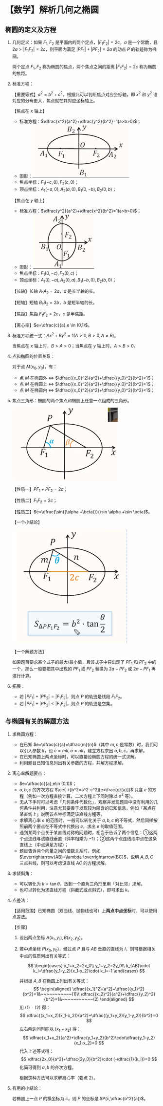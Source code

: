 # 【数学】解析几何之椭圆

## 椭圆的定义及方程

1. 几何定义：如果 $F_1,F_2$ 是平面内的两个定点，$|F_1F_2|=2c$，$a$ 是一个常数，且 $2a>|F_1F_2|=2c$，则平面内满足 $|PF_1|+|PF_2|=2a$ 的动点 $P$ 的轨迹称为椭圆。

   两个定点 $F_1,F_2$ 称为椭圆的焦点，两个焦点之间的距离 $|F_1F_2|=2c$ 称为椭圆的焦距。

2. 标准方程：

   【重要等式】$a^2=b^2+c^2$，根据此可以判断焦点对应坐标轴，即 $x^2$ 和 $y^2$ 谁对应的分母更大，焦点就在其对应坐标轴上。

   【焦点在 $x$ 轴上】

   - 标准方程：$\dfrac{x^2}{a^2}+\dfrac{y^2}{b^2}=1(a>b>0)$；
   - 图形：![image-20231204100321315](./assets/image-20231204100321315.png)
   - 焦点坐标：$F_1(-c,0),F_2(c,0)$；
   - 顶点坐标：$A_1(-a,0),A_2(a,0),B_1(0,-b),B_2(0,b)$；

   【焦点在 $y$ 轴上】

   - 标准方程：$\dfrac{y^2}{a^2}+\dfrac{x^2}{b^2}=1(a>b>0)$；
   - 图形：![image-20231204100337795](./assets/image-20231204100337795.png)
   - 焦点坐标：$F_1(0,-c),F_2(0,c)$；
   - 顶点坐标：$A_1(0,-a),A_2(0,a),B_1(-b,0),B_2(b,0)$；

   【长轴】长轴 $A_1A_2=2a$，$a$ 是长半轴的长。

   【短轴】短轴 $B_1B_2=2b$，$b$ 是短半轴的长。

   【焦距】焦距 $F_1F_2=2c$，$c$ 是半焦距。

   【离心率】$e=\dfrac{c}{a},e \in (0,1)$。

3. 标准方程统一式：$Ax^2+By^2=1(A>0,B>0,A\ne B)$。

   当焦点在 $x$ 轴上时，$B>A>0$；当焦点在 $y$ 轴上时，$A>B>0$。

4. 点和椭圆的位置关系：

   对于点 $M(x_0,y_0)$，有：

   - 点 $M$ 在椭圆外 $\Longleftrightarrow$  $\dfrac{{x_0}^2}{a^2}+\dfrac{{y_0}^2}{b^2}>1$；
   - 点 $M$ 在椭圆上 $\Longleftrightarrow$  $\dfrac{{x_0}^2}{a^2}+\dfrac{{y_0}^2}{b^2}=1$；
   - 点 $M$ 在椭圆内 $\Longleftrightarrow$  $\dfrac{{x_0}^2}{a^2}+\dfrac{{y_0}^2}{b^2}<1$；

5. 焦点三角形：椭圆的两个焦点和椭圆上任意一点组成的三角形。

   ![image-20231204100405195](./assets/image-20231204100405195.png)

   【性质一】$PF_1+PF_2=2a$；

   【性质二】$F_1F_2=2c$；

   【性质三】$e=\dfrac{\sin{(\alpha +\beta)}}{\sin \alpha +\sin \beta}$。

   【一个小结论】

   ![image-20231204100425123](./assets/image-20231204100425123.png)

   【一个解题方法】

   如果题目要求某个式子的最大/最小值，且该式子中只出现了 $PF_1$ 和 $PF_2$ 中的一个，那么一般要把其中出现的 $PF_1$ 或 $PF_2$ 替换为 $2a-PF_2$ 或 $2a-PF_1$ 再进行计算。

6. 拓展：

   - 若 $|PF_1|+|PF_2|=|F_1F_2|$，则点 $P$ 的轨迹是线段 $F_1F_2$。
   - 若 $|PF_1|+|PF_2|< |F_1F_2|$，则点 $P$ 的轨迹是空集。

## 与椭圆有关的解题方法

1. 求椭圆方程：

   - 在已知 $e=\dfrac{c}{a}=\dfrac{m}{n}$（其中 $m,n$ 是常数）时，我们可以引入参数 $k$，设 $c=mk,a=nk$，建立方程求出 $a,b,c$，再求解。
   - 在已知椭圆上两点坐标时，可以直接设椭圆方程的统一式求解。
   - 利用题目已知信息列出有关参数的方程，并解方程求解。

2. 离心率解题要点：

   - $e=\dfrac{c}{a},e\in (0,1)$；
   - $a,b,c$ 的齐次方程 $\ce{->[b^2=a^2-c^2][e=\frac{c}{a}]}$ 只含 $e$ 的方程（例如一次方程直接计算，二次方程上下同时除以 $a^2$ 等）。
   - 无从下手时可以考虑「几何条件代数化」，观察并发现题目中没有利用的几何条件并利用，注意尤其要善于发现较为隐含的已知信息，例如「某点在某直线上」说明该点坐标满足该直线方程等。
   - 求解离心率 $e$ 的范围时，一般可以转化关于 $a,b,c$ 的不等式，然后同样按照前两个要点在不等式中代换出 $e$，求出 $e$ 的取值范围。
   - 遇到某两个点关于某直线对称的问题时，相当于告诉了两个信息：①这两个点连线与该直线垂直（斜率相乘为 $-1$）；②这两个点连线段中点在这条直线上（中点满足方程）；
   - 题目告诉两个向量之间的倍数关系时，例如 $\overrightarrow{AB}=\lambda \overrightarrow{BC}$，说明 $A,B,C$ 三点共线，则可以考虑设直线 $AC$ 的方程求解。

3. 求倾斜角：

   - 可以转化为 $k=\tan \theta$，放到一个直角三角形里用「对比邻」求解。
   - 也可以转化为求直线方程（斜截式或点斜式），即可求出 $k$。

4. 点差法：

   【适用范围】已知椭圆（双曲线、抛物线也可）上**两点中点坐标**时，可以使用点差法。

   【步骤】

   1. 设出两点坐标 $A(x_1,y_1),B(x_2,y_2)$。

   2. 若中点坐标 $P(x_0,y_0)$，经过点 $P$ 且与 $AB$ 垂直的直线为 $l$，则可根据相关中点的性质列出有关等式：

      $$
      \begin{cases}
      x_1+x_2=2x_0\\
      y_1+y_2=2y_0\\
      k_{AB}\cdot k_l=\dfrac{y_1-y_2}{x_1-x_2}\cdot k_l=-1
      \end{cases}
      $$

      并根据 $A,B$ 在椭圆上列出有关等式：
      $$
       \begin{aligned}
       \dfrac{{x_1}^2}{a^2}+\dfrac{{y_1}^2}{b^2}=1&~~~~~~~~~~~(1)\\
       \dfrac{{x_2}^2}{a^2}+\dfrac{{y_2}^2}{b^2}=1&~~~~~~~~~~~(2)
       \end{aligned}
      $$
       用 $(1)-(2)$ 得：
      $$
      \dfrac{(x_1+x_2)(x_1-x_2)}{a^2}+\dfrac{(y_1+y_2)(y_1-y_2)}{b^2}=0
      $$
      左右两边同时除以 $(x_1-x_2)$ 得：
      $$
      \dfrac{x_1+x_2}{a^2}+\dfrac{y_1+y_2}{b^2}\cdot\dfrac{y_1-y_2}{x_1-x_2}=0
      $$
      代入上述等式得：
      $$
      \dfrac{2x_0}{a^2}+\dfrac{2y_0}{b^2}\cdot (-\dfrac{1}{k_l})=0
      $$
      化简可得到 $a,b$ 的齐次方程。

      根据这种方法可以求解离心率（要点 2）。

5. 有用的小结论：

   若椭圆上一点 $P$ 的横坐标为 $c$，则 $P$ 的坐标是 $P(c,\dfrac{b^2}{a})$。